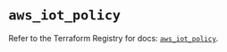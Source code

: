 # `aws_iot_policy`

Refer to the Terraform Registry for docs: [`aws_iot_policy`](https://registry.terraform.io/providers/hashicorp/aws/6.6.0/docs/resources/iot_policy).
